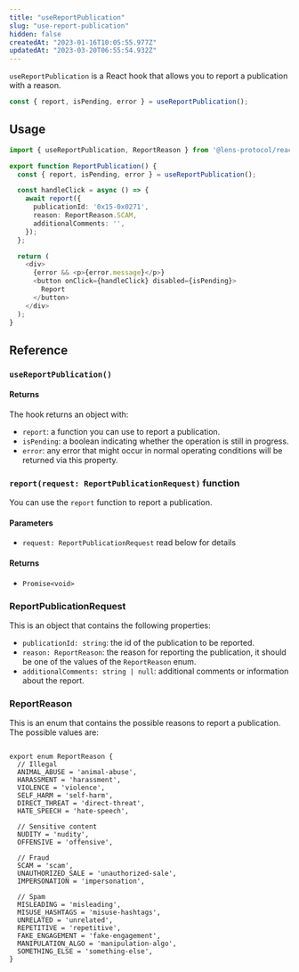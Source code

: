 ```yaml
---
title: "useReportPublication"
slug: "use-report-publication"
hidden: false
createdAt: "2023-01-16T10:05:55.977Z"
updatedAt: "2023-03-20T06:55:54.932Z"
---
```


`useReportPublication` is a React hook that allows you to report a publication with a reason.

```typescript
const { report, isPending, error } = useReportPublication();
```

## Usage

```typescript
import { useReportPublication, ReportReason } from '@lens-protocol/react-web';

export function ReportPublication() {
  const { report, isPending, error } = useReportPublication();

  const handleClick = async () => {
    await report({
      publicationId: '0x15-0x0271',
      reason: ReportReason.SCAM,
      additionalComments: '',
    });
  };

  return (
    <div>
      {error && <p>{error.message}</p>}
      <button onClick={handleClick} disabled={isPending}>
        Report
      </button>
    </div>
  );
}

```

## Reference

### `useReportPublication()`

#### Returns

The hook returns an object with:

- `report`: a function you can use to report a publication.
- `isPending`: a boolean indicating whether the operation is still in progress.
- `error`: any error that might occur in normal operating conditions will be returned via this property.

### `report(request: ReportPublicationRequest)` function

You can use the `report` function to report a publication.

#### Parameters

- `request: ReportPublicationRequest` read below for details

#### Returns

- `Promise<void>`

### ReportPublicationRequest

This is an object that contains the following properties:

- `publicationId: string`: the id of the publication to be reported.
- `reason: ReportReason`: the reason for reporting the publication, it should be one of the values of the `ReportReason` enum.
- `additionalComments: string | null`: additional comments or information about the report.

### ReportReason

This is an enum that contains the possible reasons to report a publication. The possible values are:

```Text TypeScript

export enum ReportReason {
  // Illegal
  ANIMAL_ABUSE = 'animal-abuse',
  HARASSMENT = 'harassment',
  VIOLENCE = 'violence',
  SELF_HARM = 'self-harm',
  DIRECT_THREAT = 'direct-threat',
  HATE_SPEECH = 'hate-speech',

  // Sensitive content
  NUDITY = 'nudity',
  OFFENSIVE = 'offensive',

  // Fraud
  SCAM = 'scam',
  UNAUTHORIZED_SALE = 'unauthorized-sale',
  IMPERSONATION = 'impersonation',

  // Spam
  MISLEADING = 'misleading',
  MISUSE_HASHTAGS = 'misuse-hashtags',
  UNRELATED = 'unrelated',
  REPETITIVE = 'repetitive',
  FAKE_ENGAGEMENT = 'fake-engagement',
  MANIPULATION_ALGO = 'manipulation-algo',
  SOMETHING_ELSE = 'something-else',
}

```
